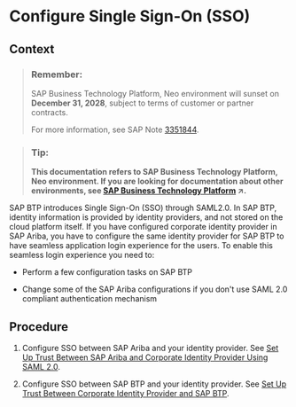 <!-- loioaeca2d4572ae47ff93e352bdbf321d2d -->

# Configure Single Sign-On \(SSO\)



## Context

> ### Remember:  
> SAP Business Technology Platform, Neo environment will sunset on **December 31, 2028**, subject to terms of customer or partner contracts.
> 
> For more information, see SAP Note [3351844](https://launchpad.support.sap.com/#/notes/3351844).

> ### Tip:  
> **This documentation refers to SAP Business Technology Platform, Neo environment. If you are looking for documentation about other environments, see [SAP Business Technology Platform](https://help.sap.com/viewer/65de2977205c403bbc107264b8eccf4b/Cloud/en-US/6a2c1ab5a31b4ed9a2ce17a5329e1dd8.html "SAP Business Technology Platform (SAP BTP) is an integrated offering comprised of four technology portfolios: database and data management, application development and integration, analytics, and intelligent technologies. The platform offers users the ability to turn data into business value, compose end-to-end business processes, and build and extend SAP applications quickly.") :arrow_upper_right:.**

SAP BTP introduces Single Sign-On \(SSO\) through SAML2.0. In SAP BTP, identity information is provided by identity providers, and not stored on the cloud platform itself. If you have configured corporate identity provider in SAP Ariba, you have to configure the same identity provider for SAP BTP to have seamless application login experience for the users. To enable this seamless login experience you need to:

-   Perform a few configuration tasks on SAP BTP

-   Change some of the SAP Ariba configurations if you don't use SAML 2.0 compliant authentication mechanism




## Procedure

1.  Configure SSO between SAP Ariba and your identity provider. See [Set Up Trust Between SAP Ariba and Corporate Identity Provider Using SAML 2.0](set-up-trust-between-sap-ariba-and-corporate-identity-provider-using-saml-2-0-3108789.md).

2.  Configure SSO between SAP BTP and your identity provider. See [Set Up Trust Between Corporate Identity Provider and SAP BTP](set-up-trust-between-corporate-identity-provider-and-sap-btp-0f61725.md).


